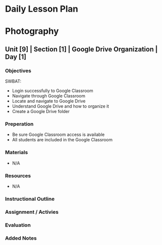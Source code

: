 # Daily Lesson Plan

# Photography

## Unit [9] | Section [1] | Google Drive Organization | Day [1]

### Objectives

SWBAT:
- Login successfully to Google Classroom
- Navigate through Google Classroom
- Locate and navigate to Google Drive
- Understand Google Drive and how to organize it
- Create a Google Drive folder

### Preperation

- Be sure Google Classroom access is available
- All students are included in the Google Classroom

### Materials

- N/A

### Resources

- N/A

### Instructional Outline

### Assignment / Activies

### Evaluation

### Added Notes
